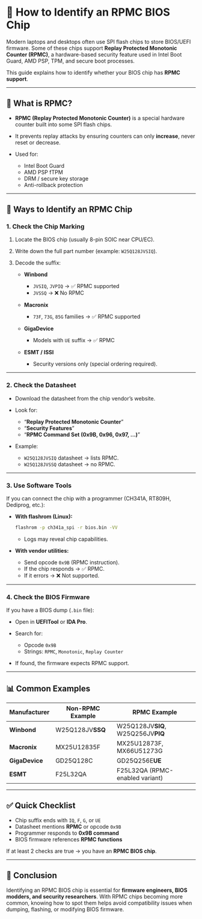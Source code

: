 # 🔎 How to Identify an RPMC BIOS Chip

Modern laptops and desktops often use SPI flash chips to store BIOS/UEFI firmware. Some of these chips support **Replay Protected Monotonic Counter (RPMC)**, a hardware-based security feature used in Intel Boot Guard, AMD PSP, TPM, and secure boot processes.

This guide explains how to identify whether your BIOS chip has **RPMC support**.

---

## 📌 What is RPMC?

* **RPMC (Replay Protected Monotonic Counter)** is a special hardware counter built into some SPI flash chips.
* It prevents replay attacks by ensuring counters can only **increase**, never reset or decrease.
* Used for:

  * Intel Boot Guard
  * AMD PSP fTPM
  * DRM / secure key storage
  * Anti-rollback protection

---

## 🧩 Ways to Identify an RPMC Chip

### 1. **Check the Chip Marking**

1. Locate the BIOS chip (usually 8-pin SOIC near CPU/EC).
2. Write down the full part number (example: `W25Q128JVSIQ`).
3. Decode the suffix:

   * **Winbond**

     * `JVSIQ`, `JVPIQ` → ✅ RPMC supported
     * `JVSSQ` → ❌ No RPMC
   * **Macronix**

     * `73F`, `73G`, `85G` families → ✅ RPMC supported
   * **GigaDevice**

     * Models with `UE` suffix → ✅ RPMC
   * **ESMT / ISSI**

     * Security versions only (special ordering required).

---

### 2. **Check the Datasheet**

* Download the datasheet from the chip vendor’s website.
* Look for:

  * “**Replay Protected Monotonic Counter**”
  * “**Security Features**”
  * “**RPMC Command Set (0x9B, 0x96, 0x97, …)**”
* Example:

  * `W25Q128JVSIQ` datasheet → lists RPMC.
  * `W25Q128JVSSQ` datasheet → no RPMC.

---

### 3. **Use Software Tools**

If you can connect the chip with a programmer (CH341A, RT809H, Dediprog, etc.):

* **With flashrom (Linux):**

  ```bash
  flashrom -p ch341a_spi -r bios.bin -VV
  ```

  * Logs may reveal chip capabilities.

* **With vendor utilities:**

  * Send opcode `0x9B` (RPMC instruction).
  * If the chip responds → ✅ RPMC.
  * If it errors → ❌ Not supported.

---

### 4. **Check the BIOS Firmware**

If you have a BIOS dump (`.bin` file):

* Open in **UEFITool** or **IDA Pro**.
* Search for:

  * Opcode `0x9B`
  * Strings: `RPMC`, `Monotonic`, `Replay Counter`
* If found, the firmware expects RPMC support.

---

## 📊 Common Examples

| Manufacturer   | Non-RPMC Example | RPMC Example                       |
| -------------- | ---------------- | ---------------------------------- |
| **Winbond**    | W25Q128JV**SSQ** | W25Q128JV**SIQ**, W25Q256JV**PIQ** |
| **Macronix**   | MX25U12835F      | MX25U12873F, MX66U51273G           |
| **GigaDevice** | GD25Q128C        | GD25Q256E**UE**                    |
| **ESMT**       | F25L32QA         | F25L32QA (RPMC-enabled variant)    |

---

## ✅ Quick Checklist

* Chip suffix ends with `IQ`, `F`, `G`, or `UE`
* Datasheet mentions **RPMC** or opcode `0x9B`
* Programmer responds to **0x9B command**
* BIOS firmware references **RPMC functions**

If at least 2 checks are true → you have an **RPMC BIOS chip**.

---

## 📌 Conclusion

Identifying an RPMC BIOS chip is essential for **firmware engineers, BIOS modders, and security researchers**.
With RPMC chips becoming more common, knowing how to spot them helps avoid compatibility issues when dumping, flashing, or modifying BIOS firmware.
